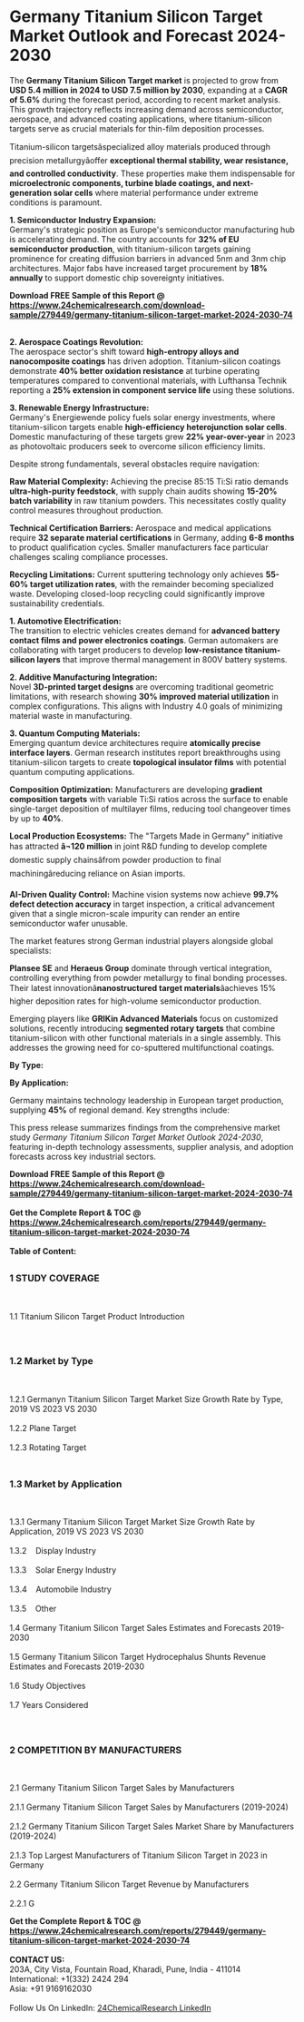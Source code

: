 <h1>Germany Titanium Silicon Target Market Outlook and Forecast 2024-2030</h1><p>The <strong>Germany Titanium Silicon Target market</strong> is projected to grow from <strong>USD 5.4 million in 2024 to USD 7.5 million by 2030</strong>, expanding at a <strong>CAGR of 5.6%</strong> during the forecast period, according to recent market analysis. This growth trajectory reflects increasing demand across semiconductor, aerospace, and advanced coating applications, where titanium-silicon targets serve as crucial materials for thin-film deposition processes.</p><p>Titanium-silicon targetsâspecialized alloy materials produced through precision metallurgyâoffer <strong>exceptional thermal stability, wear resistance, and controlled conductivity</strong>. These properties make them indispensable for <strong>microelectronic components, turbine blade coatings, and next-generation solar cells</strong> where material performance under extreme conditions is paramount.</p><p><strong>1. Semiconductor Industry Expansion:</strong><br>
Germany's strategic position as Europe's semiconductor manufacturing hub is accelerating demand. The country accounts for <strong>32% of EU semiconductor production</strong>, with titanium-silicon targets gaining prominence for creating diffusion barriers in advanced 5nm and 3nm chip architectures. Major fabs have increased target procurement by <strong>18% annually</strong> to support domestic chip sovereignty initiatives.</p><div><b>Download FREE Sample of this Report @ 
            <a href="https://www.24chemicalresearch.com/download-sample/279449/germany-titanium-silicon-target-market-2024-2030-74">
            https://www.24chemicalresearch.com/download-sample/279449/germany-titanium-silicon-target-market-2024-2030-74</a></b></div><br><p><strong>2. Aerospace Coatings Revolution:</strong><br>
The aerospace sector's shift toward <strong>high-entropy alloys and nanocomposite coatings</strong> has driven adoption. Titanium-silicon coatings demonstrate <strong>40% better oxidation resistance</strong> at turbine operating temperatures compared to conventional materials, with Lufthansa Technik reporting a <strong>25% extension in component service life</strong> using these solutions.</p><p><strong>3. Renewable Energy Infrastructure:</strong><br>
Germany's Energiewende policy fuels solar energy investments, where titanium-silicon targets enable <strong>high-efficiency heterojunction solar cells</strong>. Domestic manufacturing of these targets grew <strong>22% year-over-year</strong> in 2023 as photovoltaic producers seek to overcome silicon efficiency limits.</p><p>Despite strong fundamentals, several obstacles require navigation:</p><p><strong>Raw Material Complexity:</strong> Achieving the precise 85:15 Ti:Si ratio demands <strong>ultra-high-purity feedstock</strong>, with supply chain audits showing <strong>15-20% batch variability</strong> in raw titanium powders. This necessitates costly quality control measures throughout production.</p><p><strong>Technical Certification Barriers:</strong> Aerospace and medical applications require <strong>32 separate material certifications</strong> in Germany, adding <strong>6-8 months</strong> to product qualification cycles. Smaller manufacturers face particular challenges scaling compliance processes.</p><p><strong>Recycling Limitations:</strong> Current sputtering technology only achieves <strong>55-60% target utilization rates</strong>, with the remainder becoming specialized waste. Developing closed-loop recycling could significantly improve sustainability credentials.</p><p><strong>1. Automotive Electrification:</strong><br>
The transition to electric vehicles creates demand for <strong>advanced battery contact films and power electronics coatings</strong>. German automakers are collaborating with target producers to develop <strong>low-resistance titanium-silicon layers</strong> that improve thermal management in 800V battery systems.</p><p><strong>2. Additive Manufacturing Integration:</strong><br>
Novel <strong>3D-printed target designs</strong> are overcoming traditional geometric limitations, with research showing <strong>30% improved material utilization</strong> in complex configurations. This aligns with Industry 4.0 goals of minimizing material waste in manufacturing.</p><p><strong>3. Quantum Computing Materials:</strong><br>
Emerging quantum device architectures require <strong>atomically precise interface layers</strong>. German research institutes report breakthroughs using titanium-silicon targets to create <strong>topological insulator films</strong> with potential quantum computing applications.</p><p><strong>Composition Optimization:</strong> Manufacturers are developing <strong>gradient composition targets</strong> with variable Ti:Si ratios across the surface to enable single-target deposition of multilayer films, reducing tool changeover times by up to <strong>40%</strong>.</p><p><strong>Local Production Ecosystems:</strong> The "Targets Made in Germany" initiative has attracted <strong>â¬120 million</strong> in joint R&amp;D funding to develop complete domestic supply chainsâfrom powder production to final machiningâreducing reliance on Asian imports.</p><p><strong>AI-Driven Quality Control:</strong> Machine vision systems now achieve <strong>99.7% defect detection accuracy</strong> in target inspection, a critical advancement given that a single micron-scale impurity can render an entire semiconductor wafer unusable.</p><p>The market features strong German industrial players alongside global specialists:</p><p><strong>Plansee SE</strong> and <strong>Heraeus Group</strong> dominate through vertical integration, controlling everything from powder metallurgy to final bonding processes. Their latest innovationâ<strong>nanostructured target materials</strong>âachieves 15% higher deposition rates for high-volume semiconductor production.</p><p>Emerging players like <strong>GRIKin Advanced Materials</strong> focus on customized solutions, recently introducing <strong>segmented rotary targets</strong> that combine titanium-silicon with other functional materials in a single assembly. This addresses the growing need for co-sputtered multifunctional coatings.</p><p><strong>By Type:</strong></p><p><strong>By Application:</strong></p><p>Germany maintains technology leadership in European target production, supplying <strong>45%</strong> of regional demand. Key strengths include:</p><p>This press release summarizes findings from the comprehensive market study <em>Germany Titanium Silicon Target Market Outlook 2024-2030</em>, featuring in-depth technology assessments, supplier analysis, and adoption forecasts across key industrial sectors.</p><div><b>Download FREE Sample of this Report @ 
            <a href="https://www.24chemicalresearch.com/download-sample/279449/germany-titanium-silicon-target-market-2024-2030-74">
            https://www.24chemicalresearch.com/download-sample/279449/germany-titanium-silicon-target-market-2024-2030-74</a></b></div><br><div><b>Get the Complete Report & TOC @ 
            <a href="https://www.24chemicalresearch.com/reports/279449/germany-titanium-silicon-target-market-2024-2030-74">
            https://www.24chemicalresearch.com/reports/279449/germany-titanium-silicon-target-market-2024-2030-74</a></b></div><br>
            <b>Table of Content:</b><p><h2><span style="font-size:16px"><strong>1 STUDY COVERAGE</strong></span></h2><br />
<p>1.1 Titanium Silicon Target Product Introduction</p><br />
<h2><span style="font-size:16px"><strong>1.2 Market by Type</strong></span></h2><br />
<p>1.2.1 Germanyn Titanium Silicon Target Market Size Growth Rate by Type, 2019 VS 2023 VS 2030<br /><br />
1.2.2 Plane Target&nbsp;&nbsp; &nbsp;<br /><br />
1.2.3 Rotating Target<br /><br />
<h2><span style="font-size:16px"><strong>1.3 Market by Application</strong></span></h2><br />
<p>1.3.1 Germany Titanium Silicon Target Market Size Growth Rate by Application, 2019 VS 2023 VS 2030<br /><br />
1.3.2&nbsp;&nbsp; &nbsp;Display Industry<br /><br />
1.3.3&nbsp;&nbsp; &nbsp;Solar Energy Industry<br /><br />
1.3.4&nbsp;&nbsp; &nbsp;Automobile Industry<br /><br />
1.3.5&nbsp;&nbsp; &nbsp;Other<br /><br />
1.4 Germany Titanium Silicon Target Sales Estimates and Forecasts 2019-2030<br /><br />
1.5 Germany Titanium Silicon Target Hydrocephalus Shunts Revenue Estimates and Forecasts 2019-2030<br /><br />
1.6 Study Objectives<br /><br />
1.7 Years Considered</p><br />
<h2><span style="font-size:16px"><strong>2 COMPETITION BY MANUFACTURERS</strong></span></h2><br />
<p>2.1 Germany Titanium Silicon Target Sales by Manufacturers<br /><br />
2.1.1 Germany Titanium Silicon Target Sales by Manufacturers (2019-2024)<br /><br />
2.1.2 Germany Titanium Silicon Target Sales Market Share by Manufacturers (2019-2024)<br /><br />
2.1.3 Top Largest Manufacturers of Titanium Silicon Target in 2023 in Germany<br /><br />
2.2 Germany Titanium Silicon Target Revenue by Manufacturers<br /><br />
2.2.1 G</p><div><b>Get the Complete Report & TOC @ 
            <a href="https://www.24chemicalresearch.com/reports/279449/germany-titanium-silicon-target-market-2024-2030-74">
            https://www.24chemicalresearch.com/reports/279449/germany-titanium-silicon-target-market-2024-2030-74</a></b></div><br><b>CONTACT US:</b><br>
            203A, City Vista, Fountain Road, Kharadi, Pune, India - 411014<br>
            International: +1(332) 2424 294<br>
            Asia: +91 9169162030 <br><br>
            Follow Us On LinkedIn: <a href="https://www.linkedin.com/company/24chemicalresearch/">24ChemicalResearch LinkedIn</a>